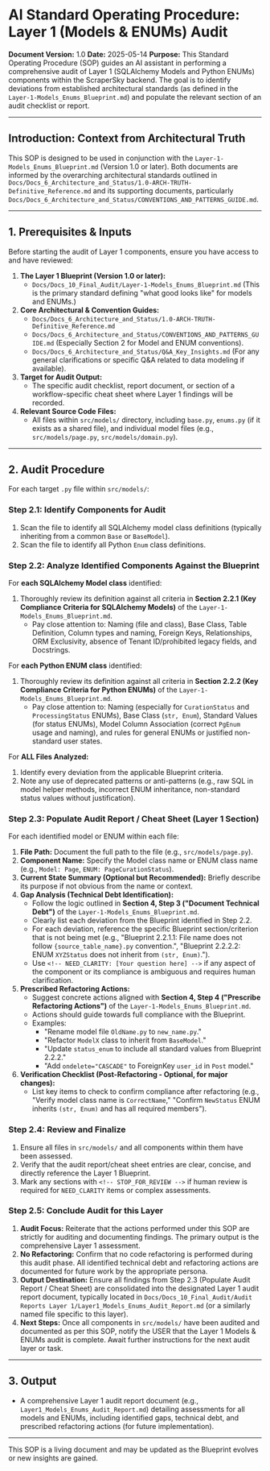 # AI Standard Operating Procedure: Layer 1 (Models & ENUMs) Audit

**Document Version:** 1.0
**Date:** 2025-05-14
**Purpose:** This Standard Operating Procedure (SOP) guides an AI assistant in performing a comprehensive audit of Layer 1 (SQLAlchemy Models and Python ENUMs) components within the ScraperSky backend. The goal is to identify deviations from established architectural standards (as defined in the `Layer-1-Models_Enums_Blueprint.md`) and populate the relevant section of an audit checklist or report.

---

## Introduction: Context from Architectural Truth

This SOP is designed to be used in conjunction with the `Layer-1-Models_Enums_Blueprint.md` (Version 1.0 or later). Both documents are informed by the overarching architectural standards outlined in `Docs/Docs_6_Architecture_and_Status/1.0-ARCH-TRUTH-Definitive_Reference.md` and its supporting documents, particularly `Docs/Docs_6_Architecture_and_Status/CONVENTIONS_AND_PATTERNS_GUIDE.md`.

---

## 1. Prerequisites & Inputs

Before starting the audit of Layer 1 components, ensure you have access to and have reviewed:

1.  **The Layer 1 Blueprint (Version 1.0 or later):**
    - `Docs/Docs_10_Final_Audit/Layer-1-Models_Enums_Blueprint.md` (This is the primary standard defining "what good looks like" for models and ENUMs.)
2.  **Core Architectural & Convention Guides:**
    - `Docs/Docs_6_Architecture_and_Status/1.0-ARCH-TRUTH-Definitive_Reference.md`
    - `Docs/Docs_6_Architecture_and_Status/CONVENTIONS_AND_PATTERNS_GUIDE.md` (Especially Section 2 for Model and ENUM conventions).
    - `Docs/Docs_6_Architecture_and_Status/Q&A_Key_Insights.md` (For any general clarifications or specific Q&A related to data modeling if available).
3.  **Target for Audit Output:**
    - The specific audit checklist, report document, or section of a workflow-specific cheat sheet where Layer 1 findings will be recorded.
4.  **Relevant Source Code Files:**
    - All files within `src/models/` directory, including `base.py`, `enums.py` (if it exists as a shared file), and individual model files (e.g., `src/models/page.py`, `src/models/domain.py`).

---

## 2. Audit Procedure

For each target `.py` file within `src/models/`:

### Step 2.1: Identify Components for Audit

1.  Scan the file to identify all SQLAlchemy model class definitions (typically inheriting from a common `Base` or `BaseModel`).
2.  Scan the file to identify all Python `Enum` class definitions.

### Step 2.2: Analyze Identified Components Against the Blueprint

For **each SQLAlchemy Model class** identified:

1.  Thoroughly review its definition against all criteria in **Section 2.2.1 (Key Compliance Criteria for SQLAlchemy Models)** of the `Layer-1-Models_Enums_Blueprint.md`.
    - Pay close attention to: Naming (file and class), Base Class, Table Definition, Column types and naming, Foreign Keys, Relationships, ORM Exclusivity, absence of Tenant ID/prohibited legacy fields, and Docstrings.

For **each Python ENUM class** identified:

1.  Thoroughly review its definition against all criteria in **Section 2.2.2 (Key Compliance Criteria for Python ENUMs)** of the `Layer-1-Models_Enums_Blueprint.md`.
    - Pay close attention to: Naming (especially for `CurationStatus` and `ProcessingStatus` ENUMs), Base Class (`str, Enum`), Standard Values (for status ENUMs), Model Column Association (correct `PgEnum` usage and naming), and rules for general ENUMs or justified non-standard user states.

For **ALL Files Analyzed:**

1.  Identify every deviation from the applicable Blueprint criteria.
2.  Note any use of deprecated patterns or anti-patterns (e.g., raw SQL in model helper methods, incorrect ENUM inheritance, non-standard status values without justification).

### Step 2.3: Populate Audit Report / Cheat Sheet (Layer 1 Section)

For each identified model or ENUM within each file:

1.  **File Path:** Document the full path to the file (e.g., `src/models/page.py`).
2.  **Component Name:** Specify the Model class name or ENUM class name (e.g., `Model: Page`, `ENUM: PageCurationStatus`).
3.  **Current State Summary (Optional but Recommended):** Briefly describe its purpose if not obvious from the name or context.
4.  **Gap Analysis (Technical Debt Identification):**
    - Follow the logic outlined in **Section 4, Step 3 ("Document Technical Debt")** of the `Layer-1-Models_Enums_Blueprint.md`.
    - Clearly list each deviation from the Blueprint identified in Step 2.2.
    - For each deviation, reference the specific Blueprint section/criterion that is not being met (e.g., "Blueprint 2.2.1.1: File name does not follow `{source_table_name}.py` convention.", "Blueprint 2.2.2.2: ENUM `XYZStatus` does not inherit from `(str, Enum)`.").
    - Use `<!-- NEED_CLARITY: [Your question here] -->` if any aspect of the component or its compliance is ambiguous and requires human clarification.
5.  **Prescribed Refactoring Actions:**
    - Suggest concrete actions aligned with **Section 4, Step 4 ("Prescribe Refactoring Actions")** of the `Layer-1-Models_Enums_Blueprint.md`.
    - Actions should guide towards full compliance with the Blueprint.
    - Examples:
      - "Rename model file `OldName.py` to `new_name.py`."
      - "Refactor `ModelX` class to inherit from `BaseModel`."
      - "Update `status_enum` to include all standard values from Blueprint 2.2.2."
      - "Add `ondelete="CASCADE"` to ForeignKey `user_id` in `Post` model."
6.  **Verification Checklist (Post-Refactoring - Optional, for major changes):**
    - List key items to check to confirm compliance after refactoring (e.g., "Verify model class name is `CorrectName`," "Confirm `NewStatus` ENUM inherits `(str, Enum)` and has all required members").

### Step 2.4: Review and Finalize

1.  Ensure all files in `src/models/` and all components within them have been assessed.
2.  Verify that the audit report/cheat sheet entries are clear, concise, and directly reference the Layer 1 Blueprint.
3.  Mark any sections with `<!-- STOP_FOR_REVIEW -->` if human review is required for `NEED_CLARITY` items or complex assessments.

### Step 2.5: Conclude Audit for this Layer

1.  **Audit Focus:** Reiterate that the actions performed under this SOP are strictly for auditing and documenting findings. The primary output is the comprehensive Layer 1 assessment.
2.  **No Refactoring:** Confirm that no code refactoring is performed during this audit phase. All identified technical debt and refactoring actions are documented for future work by the appropriate persona.
3.  **Output Destination:** Ensure all findings from Step 2.3 (Populate Audit Report / Cheat Sheet) are consolidated into the designated Layer 1 audit report document, typically located in `Docs/Docs_10_Final_Audit/Audit Reports Layer 1/Layer1_Models_Enums_Audit_Report.md` (or a similarly named file specific to this layer).
4.  **Next Steps:** Once all components in `src/models/` have been audited and documented as per this SOP, notify the USER that the Layer 1 Models & ENUMs audit is complete. Await further instructions for the next audit layer or task.

---

## 3. Output

- A comprehensive Layer 1 audit report document (e.g., `Layer1_Models_Enums_Audit_Report.md`) detailing assessments for all models and ENUMs, including identified gaps, technical debt, and prescribed refactoring actions (for future implementation).

---

This SOP is a living document and may be updated as the Blueprint evolves or new insights are gained.
